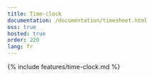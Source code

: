 ```yaml
---
title: Time-clock
documentation: /documentation/timesheet.html
oss: true
hosted: true
order: 220
lang: fr
---
```


{% include features/time-clock.md %}
